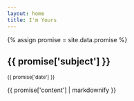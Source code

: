```yaml
---
layout: home
title: I'm Yours
---
```


<section>
  <div class="jumbotron">
    {% assign promise = site.data.promise %}
    <!-- {{ promise | inspect}}-->
    <h2>{{ promise['subject'] }}</h2>
    <small class="text-muted">{{ promise['date'] }}</small>
    <p class="lead">{{ promise['content'] | markdownify }}</p>
  </div>
</section>

